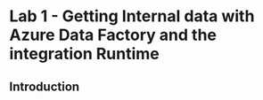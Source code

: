 # Lab 1 - Getting Internal data with Azure Data Factory and the integration Runtime

## Introduction
